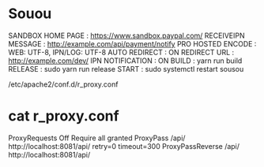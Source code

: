 # Souou

SANDBOX HOME PAGE   : https://www.sandbox.paypal.com/
RECEIVEIPN MESSAGE  : http://example.com/api/payment/notify
PRO HOSTED ENCODE   : WEB: UTF-8, IPN/LOG: UTF-8
AUTO REDIRECT       : ON
REDIRECT URL        : http://example.com/dev/
IPN NOTIFICATION    : ON
BUILD               : yarn run build
RELEASE             : sudo yarn run release
START               : sudo systemctl restart sousou

/etc/apache2/conf.d/r_proxy.conf

# cat r_proxy.conf
<IfModule mod_proxy.c>
  ProxyRequests Off
  <Proxy *>
    Require all granted
  </Proxy>
  ProxyPass         /api/ http://localhost:8081/api/ retry=0 timeout=300 
  ProxyPassReverse  /api/ http://localhost:8081/api/
</IfModule>

